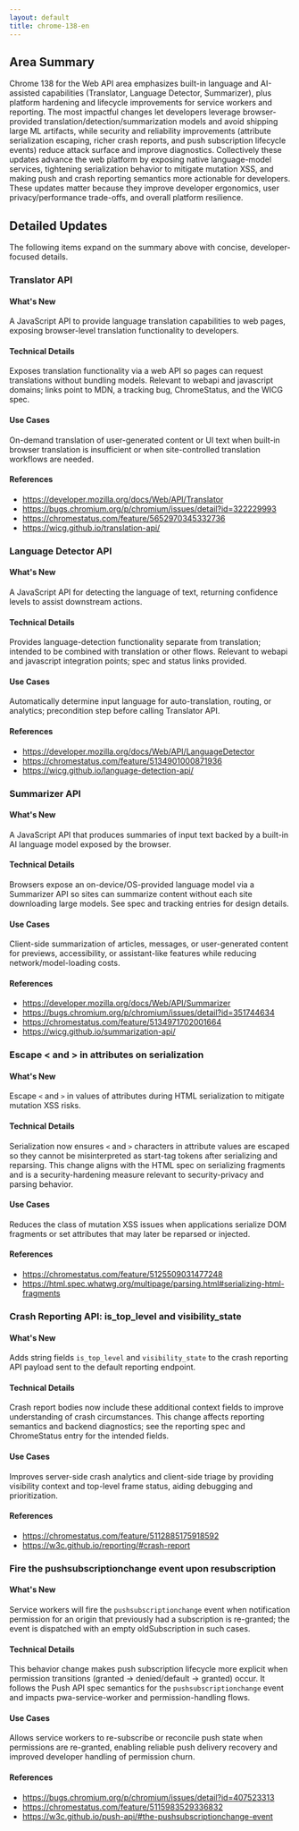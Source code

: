 ```yaml
---
layout: default
title: chrome-138-en
---
```


## Area Summary

Chrome 138 for the Web API area emphasizes built-in language and AI-assisted capabilities (Translator, Language Detector, Summarizer), plus platform hardening and lifecycle improvements for service workers and reporting. The most impactful changes let developers leverage browser-provided translation/detection/summarization models and avoid shipping large ML artifacts, while security and reliability improvements (attribute serialization escaping, richer crash reports, and push subscription lifecycle events) reduce attack surface and improve diagnostics. Collectively these updates advance the web platform by exposing native language-model services, tightening serialization behavior to mitigate mutation XSS, and making push and crash reporting semantics more actionable for developers. These updates matter because they improve developer ergonomics, user privacy/performance trade-offs, and overall platform resilience.

## Detailed Updates

The following items expand on the summary above with concise, developer-focused details.

### Translator API

#### What's New
A JavaScript API to provide language translation capabilities to web pages, exposing browser-level translation functionality to developers.

#### Technical Details
Exposes translation functionality via a web API so pages can request translations without bundling models. Relevant to webapi and javascript domains; links point to MDN, a tracking bug, ChromeStatus, and the WICG spec.

#### Use Cases
On-demand translation of user-generated content or UI text when built-in browser translation is insufficient or when site-controlled translation workflows are needed.

#### References
- https://developer.mozilla.org/docs/Web/API/Translator
- https://bugs.chromium.org/p/chromium/issues/detail?id=322229993
- https://chromestatus.com/feature/5652970345332736
- https://wicg.github.io/translation-api/

### Language Detector API

#### What's New
A JavaScript API for detecting the language of text, returning confidence levels to assist downstream actions.

#### Technical Details
Provides language-detection functionality separate from translation; intended to be combined with translation or other flows. Relevant to webapi and javascript integration points; spec and status links provided.

#### Use Cases
Automatically determine input language for auto-translation, routing, or analytics; precondition step before calling Translator API.

#### References
- https://developer.mozilla.org/docs/Web/API/LanguageDetector
- https://chromestatus.com/feature/5134901000871936
- https://wicg.github.io/language-detection-api/

### Summarizer API

#### What's New
A JavaScript API that produces summaries of input text backed by a built-in AI language model exposed by the browser.

#### Technical Details
Browsers expose an on-device/OS-provided language model via a Summarizer API so sites can summarize content without each site downloading large models. See spec and tracking entries for design details.

#### Use Cases
Client-side summarization of articles, messages, or user-generated content for previews, accessibility, or assistant-like features while reducing network/model-loading costs.

#### References
- https://developer.mozilla.org/docs/Web/API/Summarizer
- https://bugs.chromium.org/p/chromium/issues/detail?id=351744634
- https://chromestatus.com/feature/5134971702001664
- https://wicg.github.io/summarization-api/

### Escape < and > in attributes on serialization

#### What's New
Escape `<` and `>` in values of attributes during HTML serialization to mitigate mutation XSS risks.

#### Technical Details
Serialization now ensures `<` and `>` characters in attribute values are escaped so they cannot be misinterpreted as start-tag tokens after serializing and reparsing. This change aligns with the HTML spec on serializing fragments and is a security-hardening measure relevant to security-privacy and parsing behavior.

#### Use Cases
Reduces the class of mutation XSS issues when applications serialize DOM fragments or set attributes that may later be reparsed or injected.

#### References
- https://chromestatus.com/feature/5125509031477248
- https://html.spec.whatwg.org/multipage/parsing.html#serializing-html-fragments

### Crash Reporting API: is_top_level and visibility_state

#### What's New
Adds string fields `is_top_level` and `visibility_state` to the crash reporting API payload sent to the default reporting endpoint.

#### Technical Details
Crash report bodies now include these additional context fields to improve understanding of crash circumstances. This change affects reporting semantics and backend diagnostics; see the reporting spec and ChromeStatus entry for the intended fields.

#### Use Cases
Improves server-side crash analytics and client-side triage by providing visibility context and top-level frame status, aiding debugging and prioritization.

#### References
- https://chromestatus.com/feature/5112885175918592
- https://w3c.github.io/reporting/#crash-report

### Fire the pushsubscriptionchange event upon resubscription

#### What's New
Service workers will fire the `pushsubscriptionchange` event when notification permission for an origin that previously had a subscription is re-granted; the event is dispatched with an empty oldSubscription in such cases.

#### Technical Details
This behavior change makes push subscription lifecycle more explicit when permission transitions (granted → denied/default → granted) occur. It follows the Push API spec semantics for the `pushsubscriptionchange` event and impacts pwa-service-worker and permission-handling flows.

#### Use Cases
Allows service workers to re-subscribe or reconcile push state when permissions are re-granted, enabling reliable push delivery recovery and improved developer handling of permission churn.

#### References
- https://bugs.chromium.org/p/chromium/issues/detail?id=407523313
- https://chromestatus.com/feature/5115983529336832
- https://w3c.github.io/push-api/#the-pushsubscriptionchange-event
